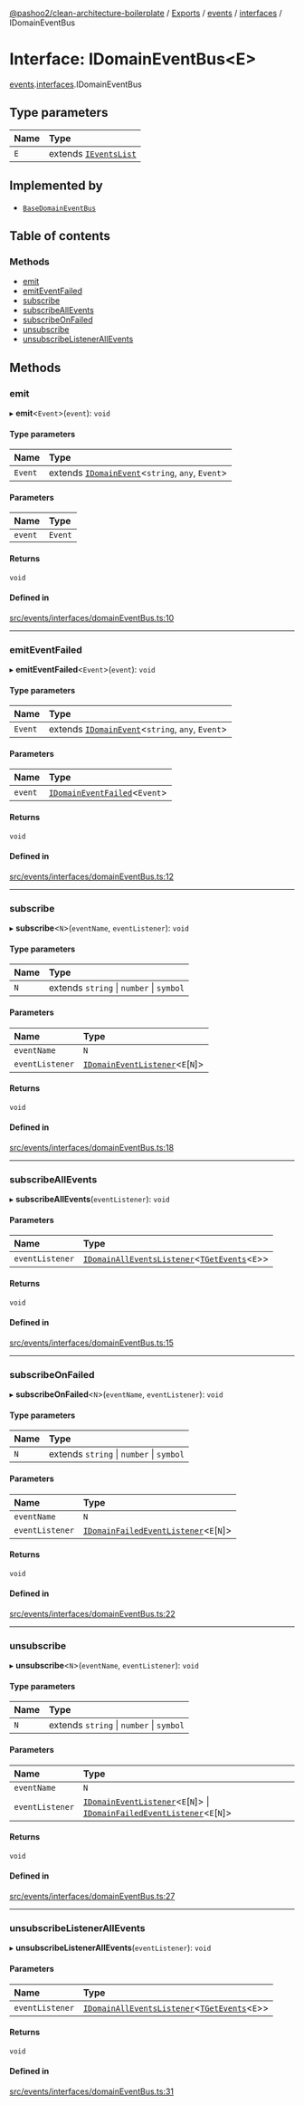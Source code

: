 [@pashoo2/clean-architecture-boilerplate](../README.md) / [Exports](../modules.md) / [events](../modules/events.md) / [interfaces](../modules/events.interfaces.md) / IDomainEventBus

# Interface: IDomainEventBus<E\>

[events](../modules/events.md).[interfaces](../modules/events.interfaces.md).IDomainEventBus

## Type parameters

| Name | Type |
| :------ | :------ |
| `E` | extends [`IEventsList`](events.interfaces.ieventslist.md) |

## Implemented by

- [`BaseDomainEventBus`](../classes/events.classes.basedomaineventbus.md)

## Table of contents

### Methods

- [emit](events.interfaces.idomaineventbus.md#emit)
- [emitEventFailed](events.interfaces.idomaineventbus.md#emiteventfailed)
- [subscribe](events.interfaces.idomaineventbus.md#subscribe)
- [subscribeAllEvents](events.interfaces.idomaineventbus.md#subscribeallevents)
- [subscribeOnFailed](events.interfaces.idomaineventbus.md#subscribeonfailed)
- [unsubscribe](events.interfaces.idomaineventbus.md#unsubscribe)
- [unsubscribeListenerAllEvents](events.interfaces.idomaineventbus.md#unsubscribelistenerallevents)

## Methods

### emit

▸ **emit**<`Event`\>(`event`): `void`

#### Type parameters

| Name | Type |
| :------ | :------ |
| `Event` | extends [`IDomainEvent`](events.interfaces.idomainevent.md)<`string`, `any`, `Event`\> |

#### Parameters

| Name | Type |
| :------ | :------ |
| `event` | `Event` |

#### Returns

`void`

#### Defined in

[src/events/interfaces/domainEventBus.ts:10](https://github.com/pashoo2/clean-architecture-boilerplate/blob/5d0a725/src/events/interfaces/domainEventBus.ts#L10)

___

### emitEventFailed

▸ **emitEventFailed**<`Event`\>(`event`): `void`

#### Type parameters

| Name | Type |
| :------ | :------ |
| `Event` | extends [`IDomainEvent`](events.interfaces.idomainevent.md)<`string`, `any`, `Event`\> |

#### Parameters

| Name | Type |
| :------ | :------ |
| `event` | [`IDomainEventFailed`](events.interfaces.idomaineventfailed.md)<`Event`\> |

#### Returns

`void`

#### Defined in

[src/events/interfaces/domainEventBus.ts:12](https://github.com/pashoo2/clean-architecture-boilerplate/blob/5d0a725/src/events/interfaces/domainEventBus.ts#L12)

___

### subscribe

▸ **subscribe**<`N`\>(`eventName`, `eventListener`): `void`

#### Type parameters

| Name | Type |
| :------ | :------ |
| `N` | extends `string` \| `number` \| `symbol` |

#### Parameters

| Name | Type |
| :------ | :------ |
| `eventName` | `N` |
| `eventListener` | [`IDomainEventListener`](events.interfaces.idomaineventlistener.md)<`E`[`N`]\> |

#### Returns

`void`

#### Defined in

[src/events/interfaces/domainEventBus.ts:18](https://github.com/pashoo2/clean-architecture-boilerplate/blob/5d0a725/src/events/interfaces/domainEventBus.ts#L18)

___

### subscribeAllEvents

▸ **subscribeAllEvents**(`eventListener`): `void`

#### Parameters

| Name | Type |
| :------ | :------ |
| `eventListener` | [`IDomainAllEventsListener`](events.interfaces.idomainalleventslistener.md)<[`TGetEvents`](../modules/events.interfaces.md#tgetevents)<`E`\>\> |

#### Returns

`void`

#### Defined in

[src/events/interfaces/domainEventBus.ts:15](https://github.com/pashoo2/clean-architecture-boilerplate/blob/5d0a725/src/events/interfaces/domainEventBus.ts#L15)

___

### subscribeOnFailed

▸ **subscribeOnFailed**<`N`\>(`eventName`, `eventListener`): `void`

#### Type parameters

| Name | Type |
| :------ | :------ |
| `N` | extends `string` \| `number` \| `symbol` |

#### Parameters

| Name | Type |
| :------ | :------ |
| `eventName` | `N` |
| `eventListener` | [`IDomainFailedEventListener`](events.interfaces.idomainfailedeventlistener.md)<`E`[`N`]\> |

#### Returns

`void`

#### Defined in

[src/events/interfaces/domainEventBus.ts:22](https://github.com/pashoo2/clean-architecture-boilerplate/blob/5d0a725/src/events/interfaces/domainEventBus.ts#L22)

___

### unsubscribe

▸ **unsubscribe**<`N`\>(`eventName`, `eventListener`): `void`

#### Type parameters

| Name | Type |
| :------ | :------ |
| `N` | extends `string` \| `number` \| `symbol` |

#### Parameters

| Name | Type |
| :------ | :------ |
| `eventName` | `N` |
| `eventListener` | [`IDomainEventListener`](events.interfaces.idomaineventlistener.md)<`E`[`N`]\> \| [`IDomainFailedEventListener`](events.interfaces.idomainfailedeventlistener.md)<`E`[`N`]\> |

#### Returns

`void`

#### Defined in

[src/events/interfaces/domainEventBus.ts:27](https://github.com/pashoo2/clean-architecture-boilerplate/blob/5d0a725/src/events/interfaces/domainEventBus.ts#L27)

___

### unsubscribeListenerAllEvents

▸ **unsubscribeListenerAllEvents**(`eventListener`): `void`

#### Parameters

| Name | Type |
| :------ | :------ |
| `eventListener` | [`IDomainAllEventsListener`](events.interfaces.idomainalleventslistener.md)<[`TGetEvents`](../modules/events.interfaces.md#tgetevents)<`E`\>\> |

#### Returns

`void`

#### Defined in

[src/events/interfaces/domainEventBus.ts:31](https://github.com/pashoo2/clean-architecture-boilerplate/blob/5d0a725/src/events/interfaces/domainEventBus.ts#L31)
